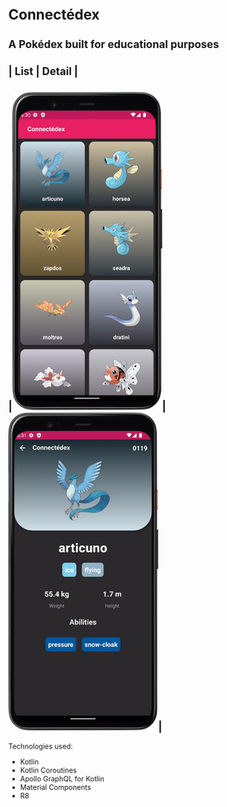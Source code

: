 # Connectédex
## A Pokédex built for educational purposes

| **List** | **Detail** |
-------------------------
|<img alt="Pocket monster list" src="image_assets/pokelist.webp" width="300" padding="50"/>|<img alt="detail" src="image_assets/pokedetail.webp" width="300" padding="50"/>|
--------------------------------------------------------------------------------------------
Technologies used:
- Kotlin
- Kotlin Coroutines
- Apollo GraphQL for Kotlin
- Material Components
- R8



